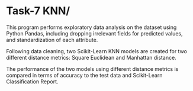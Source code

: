 # Task-7 KNN/
This program performs exploratory data analysis on the dataset using Python Pandas, including dropping irrelevant fields for predicted values, and standardization of each attribute.

Following data cleaning, two Scikit-Learn KNN models are created for two different distance metrics: Square Euclidean and Manhattan distance. 

The performance of the two models using different distance metrics is compared in terms of accuracy to the test data and Scikit-Learn Classification Report.

